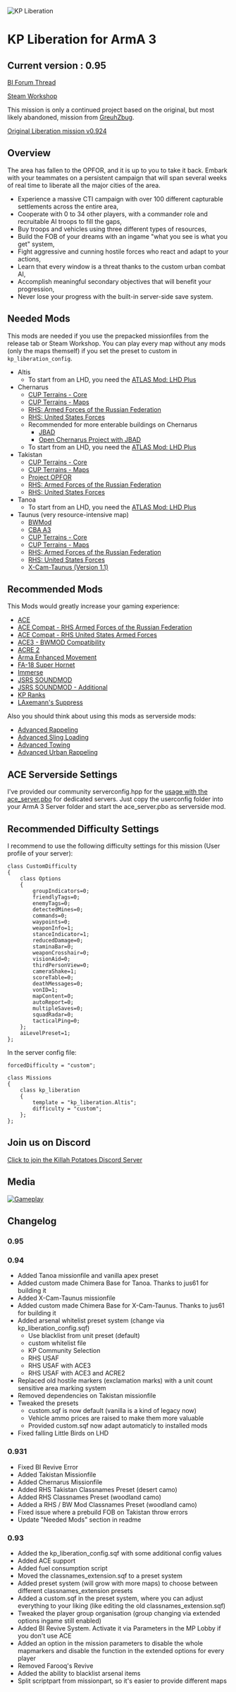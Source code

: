 ![KP Liberation](https://www.killahpotatoes.de/images/arma/liberation.png)

# KP Liberation for ArmA 3

## Current version : 0.95

[BI Forum Thread](https://forums.bistudio.com/topic/202711-mpcti-coop-liberation-continued/)

[Steam Workshop](http://steamcommunity.com/id/wyqer/myworkshopfiles/?appid=107410)

This mission is only a continued project based on the original, but most likely abandoned, mission from [GreuhZbug](https://github.com/GreuhZbug).

[Original Liberation mission v0.924](https://github.com/GreuhZbug/greuh_liberation.Altis)

## Overview
The area has fallen to the OPFOR, and it is up to you to take it back. Embark with your teammates on a persistent campaign that will span several weeks of real time to liberate all the major cities of the area.
* Experience a massive CTI campaign with over 100 different capturable settlements across the entire area,
* Cooperate with 0 to 34 other players, with a commander role and recruitable AI troops to fill the gaps,
* Buy troops and vehicles using three different types of resources,
* Build the FOB of your dreams with an ingame "what you see is what you get" system,
* Fight aggressive and cunning hostile forces who react and adapt to your actions,
* Learn that every window is a threat thanks to the custom urban combat AI,
* Accomplish meaningful secondary objectives that will benefit your progression,
* Never lose your progress with the built-in server-side save system.

## Needed Mods
This mods are needed if you use the prepacked missionfiles from the release tab or Steam Workshop.
You can play every map without any mods (only the maps themself) if you set the preset to custom in `kp_liberation_config`.
* Altis
	* To start from an LHD, you need the [ATLAS Mod: LHD Plus](http://steamcommunity.com/sharedfiles/filedetails/?id=677642222)
* Chernarus
	* [CUP Terrains - Core](http://steamcommunity.com/sharedfiles/filedetails/?id=583496184)
	* [CUP Terrains - Maps](http://steamcommunity.com/sharedfiles/filedetails/?id=583544987)
	* [RHS: Armed Forces of the Russian Federation](http://steamcommunity.com/sharedfiles/filedetails/?id=843425103)
	* [RHS: United States Forces](http://steamcommunity.com/sharedfiles/filedetails/?id=843577117)
	* Recommended for more enterable buildings on Chernarus
		* [JBAD](http://steamcommunity.com/sharedfiles/filedetails/?id=520618345)
		* [Open Chernarus Project with JBAD](http://steamcommunity.com/sharedfiles/filedetails/?id=786865959)
	* To start from an LHD, you need the [ATLAS Mod: LHD Plus](http://steamcommunity.com/sharedfiles/filedetails/?id=677642222)
* Takistan
	* [CUP Terrains - Core](http://steamcommunity.com/sharedfiles/filedetails/?id=583496184)
	* [CUP Terrains - Maps](http://steamcommunity.com/sharedfiles/filedetails/?id=583544987)
	* [Project OPFOR](http://steamcommunity.com/sharedfiles/filedetails/?id=735566597)
	* [RHS: Armed Forces of the Russian Federation](http://steamcommunity.com/sharedfiles/filedetails/?id=843425103)
	* [RHS: United States Forces](http://steamcommunity.com/sharedfiles/filedetails/?id=843577117)
* Tanoa
	* To start from an LHD, you need the [ATLAS Mod: LHD Plus](http://steamcommunity.com/sharedfiles/filedetails/?id=677642222)
* Taunus (very resource-intensive map)
	* [BWMod](http://steamcommunity.com/sharedfiles/filedetails/?id=870276636)
	* [CBA A3](http://steamcommunity.com/sharedfiles/filedetails/?id=450814997)
	* [CUP Terrains - Core](http://steamcommunity.com/sharedfiles/filedetails/?id=583496184)
	* [CUP Terrains - Maps](http://steamcommunity.com/sharedfiles/filedetails/?id=583544987)
	* [RHS: Armed Forces of the Russian Federation](http://steamcommunity.com/sharedfiles/filedetails/?id=843425103)
	* [RHS: United States Forces](http://steamcommunity.com/sharedfiles/filedetails/?id=843577117)
	* [X-Cam-Taunus (Version 1.1)](http://steamcommunity.com/sharedfiles/filedetails/?id=836147398)
	
## Recommended Mods
This Mods would greatly increase your gaming experience:
* [ACE](http://steamcommunity.com/sharedfiles/filedetails/?id=463939057)
* [ACE Compat - RHS Armed Forces of the Russian Federation](http://steamcommunity.com/workshop/filedetails/?id=773131200)
* [ACE Compat - RHS United States Armed Forces](http://steamcommunity.com/workshop/filedetails/?id=773125288)
* [ACE3 - BWMOD Compatibility](http://steamcommunity.com/sharedfiles/filedetails/?id=870313336)
* [ACRE 2](http://steamcommunity.com/sharedfiles/filedetails/?id=751965892)
* [Arma Enhanced Movement](http://steamcommunity.com/sharedfiles/filedetails/?id=333310405)
* [FA-18 Super Hornet](http://steamcommunity.com/sharedfiles/filedetails/?id=743099837)
* [Immerse](http://steamcommunity.com/sharedfiles/filedetails/?id=825172265)
* [JSRS SOUNDMOD](http://steamcommunity.com/sharedfiles/filedetails/?id=861133494)
* [JSRS SOUNDMOD - Additional](http://steamcommunity.com/sharedfiles/filedetails/?id=863393819)
* [KP Ranks](http://steamcommunity.com/sharedfiles/filedetails/?id=741621641)
* [LAxemann's Suppress](https://steamcommunity.com/sharedfiles/filedetails/?id=825174634)

Also you should think about using this mods as serverside mods:
* [Advanced Rappeling](http://steamcommunity.com/sharedfiles/filedetails/?id=713709341)
* [Advanced Sling Loading](http://steamcommunity.com/sharedfiles/filedetails/?id=615007497)
* [Advanced Towing](http://steamcommunity.com/sharedfiles/filedetails/?id=639837898)
* [Advanced Urban Rappeling](http://steamcommunity.com/sharedfiles/filedetails/?id=730310357)

## ACE Serverside Settings
I've provided our community serverconfig.hpp for the [usage with the ace_server.pbo](https://ace3mod.com/wiki/framework/settings-framework.html#32-loading-up-the-server-config) for dedicated servers.
Just copy the userconfig folder into your ArmA 3 Server folder and start the ace_server.pbo as serverside mod.

## Recommended Difficulty Settings
I recommend to use the following difficulty settings for this mission (User profile of your server):
```
class CustomDifficulty
{
	class Options
	{
		groupIndicators=0;
		friendlyTags=0;
		enemyTags=0;
		detectedMines=0;
		commands=0;
		waypoints=0;
		weaponInfo=1;
		stanceIndicator=1;
		reducedDamage=0;
		staminaBar=0;
		weaponCrosshair=0;
		visionAid=0;
		thirdPersonView=0;
		cameraShake=1;
		scoreTable=0;
		deathMessages=0;
		vonID=1;
		mapContent=0;
		autoReport=0;
		multipleSaves=0;
		squadRadar=0;
		tacticalPing=0;
	};
	aiLevelPreset=1;
};
```

In the server config file:
```
forcedDifficulty = "custom";

class Missions
{
	class kp_liberation
	{
		template = "kp_liberation.Altis";
		difficulty = "custom";
	};
};
```

## Join us on Discord
[Click to join the Killah Potatoes Discord Server](https://discord.gg/bpPUU48)

## Media
[![Gameplay](http://img.youtube.com/vi/hFQIi5qk8gs/0.jpg)](http://www.youtube.com/watch?v=hFQIi5qk8gs)

## Changelog

### 0.95

### 0.94
* Added Tanoa missionfile and vanilla apex preset
* Added custom made Chimera Base for Tanoa. Thanks to jus61 for building it
* Added X-Cam-Taunus missionfile
* Added custom made Chimera Base for X-Cam-Taunus. Thanks to jus61 for building it
* Added arsenal whitelist preset system (change via kp_liberation_config.sqf)
	* Use blacklist from unit preset (default)
	* custom whitelist file
	* KP Community Selection
	* RHS USAF
	* RHS USAF with ACE3
	* RHS USAF with ACE3 and ACRE2
* Replaced old hostile markers (exclamation marks) with a unit count sensitive area marking system
* Removed dependencies on Takistan missionfile
* Tweaked the presets
	* custom.sqf is now default (vanilla is a kind of legacy now)
	* Vehicle ammo prices are raised to make them more valuable
	* Provided custom.sqf now adapt automaticly to installed mods
* Fixed falling Little Birds on LHD

### 0.931
* Fixed BI Revive Error
* Added Takistan Missionfile
* Added Chernarus Missionfile
* Added RHS Takistan Classnames Preset (desert camo)
* Added RHS Classnames Preset (woodland camo)
* Added a RHS / BW Mod Classnames Preset (woodland camo)
* Fixed issue where a prebuild FOB on Takistan throw errors
* Update "Needed Mods" section in readme

### 0.93
* Added the kp_liberation_config.sqf with some additional config values
* Added ACE support
* Added fuel consumption script
* Moved the classnames_extension.sqf to a preset system
* Added preset system (will grow with more maps) to choose between different classnames_extension presets
* Added a custom.sqf in the preset system, where you can adjust everything to your liking (like editing the old classnames_extension.sqf)
* Tweaked the player group organisation (group changing via extended options ingame still enabled)
* Added BI Revive System. Activate it via Parameters in the MP Lobby if you don't use ACE
* Added an option in the mission parameters to disable the whole mapmarkers and disable the function in the extended options for every player
* Removed Farooq's Revive
* Added the ability to blacklist arsenal items
* Split scriptpart from missionpart, so it's easier to provide different maps